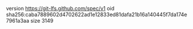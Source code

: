 version https://git-lfs.github.com/spec/v1
oid sha256:caba7889602d4702622ad1e12833ed81dafa21b16a140445f7da174e7961a3aa
size 3149
